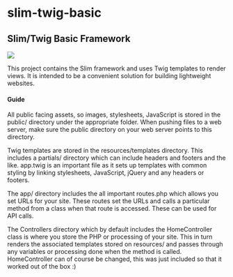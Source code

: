 # slim-twig-basic
<h2>Slim/Twig Basic Framework</h2>
<img src="https://scrutinizer-ci.com/g/Bubblehead333/slim-twig-basic/badges/build.png?b=master">

This project contains the Slim framework and uses Twig templates to render views.
It is intended to be a convenient solution for building lightweight websites.

<h4>Guide</h4>

All public facing assets, so images, stylesheets, JavaScript is stored in the
public/ directory under the appropriate folder.
When pushing files to a web server, make sure the public directory on your web
server points to this directory.

Twig templates are stored in the resources/templates directory. This includes a
partials/ directory which can include headers and footers and the like. app.twig
is an important file as it sets up templates with common styling by linking
stylesheets, JavaScript, jQuery and any headers or footers.

The app/ directory includes the all important routes.php which allows you set
URLs for your site. These routes set the URLs and calls a particular method from
a class when that route is accessed. These can be used for API calls.

The Controllers directory which by default includes the HomeController class is
where you store the PHP or processing of your site. This in turn renders the
associated templates stored on resources/ and passes through any variables or
processing done when the method is called. HomeController can of course be
changed, this was just included so that it worked out of the box :)
